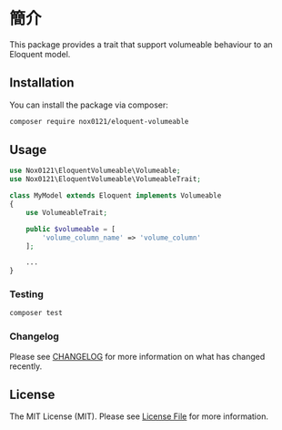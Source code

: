 # 簡介

This package provides a trait that support volumeable behaviour to an Eloquent model.

## Installation

You can install the package via composer:

```bash
composer require nox0121/eloquent-volumeable
```

## Usage

``` php
use Nox0121\EloquentVolumeable\Volumeable;
use Nox0121\EloquentVolumeable\VolumeableTrait;

class MyModel extends Eloquent implements Volumeable
{
    use VolumeableTrait;

    public $volumeable = [
        'volume_column_name' => 'volume_column'
    ];

    ...
}
```

### Testing

``` bash
composer test
```

### Changelog

Please see [CHANGELOG](CHANGELOG.md) for more information on what has changed recently.

## License

The MIT License (MIT). Please see [License File](LICENSE.md) for more information.
